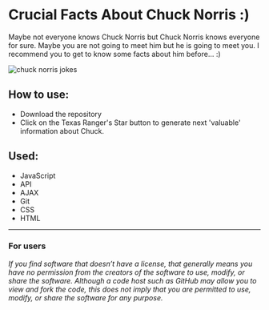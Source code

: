 <h1>Crucial Facts About Chuck Norris :) </h1>
<p>Maybe not everyone knows Chuck Norris but Chuck Norris knows everyone for sure. Maybe you are not going to meet him but he is going to meet you. I recommend you to get to know some facts about him before... :) </p>

![chuck norris jokes](https://user-images.githubusercontent.com/28759821/29356917-17880ace-8276-11e7-9363-73422dcef6cb.jpg)

<h2>How to use: </h2>
<ul>
  <li>Download the repository</li>
  <li>Click on the Texas Ranger's Star button to generate next 'valuable' information about Chuck. </li>
</ul>

<h2>Used:</h2>
<ul>
  <li>JavaScript</li>
  <li>API</li>
  <li>AJAX</li>
  <li>Git</li>
  <li>CSS</li>
  <li>HTML</li>
</ul>

<hr>

<h3>For users</h3>
<i>If you find software that doesn’t have a license, that generally means you have no permission from the creators of the software to use, modify, or share the software. Although a code host such as GitHub may allow you to view and fork the code, this does not imply that you are permitted to use, modify, or share the software for any purpose.</i>
